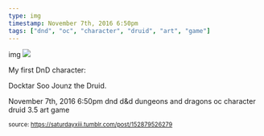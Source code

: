 ```yaml
---
type: img
timestamp: November 7th, 2016 6:50pm
tags: ["dnd", "oc", "character", "druid", "art", "game"]
---
```

img
<img src="https://saturdayxiii.github.io/media/152879526279.png"/>

My first DnD character: 

Docktar Soo Jounz the Druid.
 
      
      
      
      
      
  <div id="footer">
      <span id="timestamp"> November 7th, 2016 6:50pm </span>
        <span class="tag">dnd</span>
  <span class="tag">d&amp;d</span>
  <span class="tag">dungeons and dragons</span>
  <span class="tag">oc</span>
  <span class="tag">character</span>
  <span class="tag">druid</span>
  <span class="tag">3.5</span>
  <span class="tag">art</span>
  <span class="tag">game</span>
  
  </body>
        </html>

        
<small>source: https://saturdayxiii.tumblr.com/post/152879526279</small>